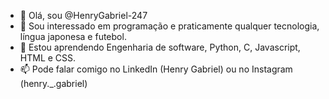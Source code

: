 - 👋 Olá, sou @HenryGabriel-247
- 👀 Sou interessado em programação e praticamente qualquer tecnologia, língua japonesa e futebol. 
- 🌱 Estou aprendendo Engenharia de software, Python, C, Javascript, HTML e CSS.
- 📫 Pode falar comigo no LinkedIn (Henry Gabriel) ou no Instagram (henry._.gabriel)

<!---
HenryGabriel-247/HenryGabriel-247 is a ✨ special ✨ repository because its `README.md` (this file) appears on your GitHub profile.
You can click the Preview link to take a look at your changes.
--->
